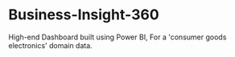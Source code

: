 # Business-Insight-360
High-end Dashboard built using Power BI, For a 'consumer goods electronics' domain data.
